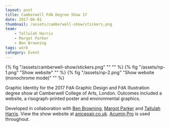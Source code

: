 ```yaml
---
layout: post
title: Camberwell FdA Degree Show 17
date: 2017-06-01
thumbnail: /assets/camberwell-show/stickers.png
team: 
    - Tallulah Harris
    - Margot Parker
    - Ben Browning
tags: work
category: Event
---
```


{% fig "/assets/camberwell-show/stickers.png" "" "" %}
{% fig "/assets/np-1.png" "Show website" "" %}
{% fig "/assets/np-2.png" "Show website (monochrome mode)" "" %}

Graphic Identity for the 2017 FdA Graphic Design and FdA Illustration degree show at Camberwell College of Arts, London. Outcomes included a website, a risograph-printed poster and environmental graphics.

Developed in collaboration with [Ben Browning](http://brwnng.com/), [Margot Parker](http://margotparker.tumblr.com/) and [Tallulah Harris](https://www.tallulahharris.com/). View the show website at [anicepair.co.uk](http://www.anicepair.co.uk). [Acumin Pro](https://acumin.typekit.com/) is used throughout.